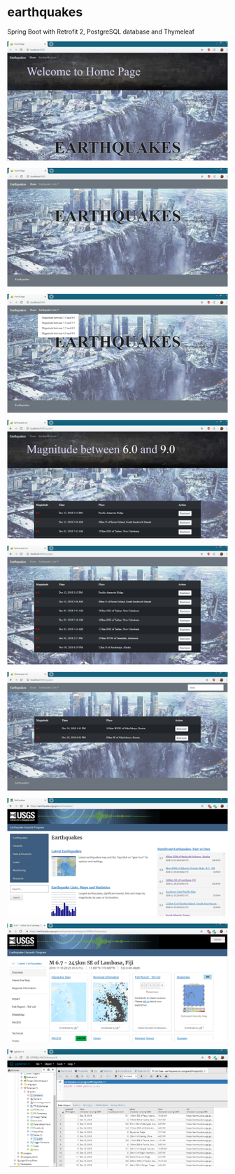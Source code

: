 # earthquakes
Spring Boot with Retrofit 2, PostgreSQL database and Thymeleaf

![](images/home_1.png)

![](images/home_2.png)

![](images/home_3.png)

![](images/list_1.png)

![](images/list_2.png)

![](images/list_3.png)

![](images/usgs_quakes.png)

![](images/usgs.png)

![](images/postgresql.png)
